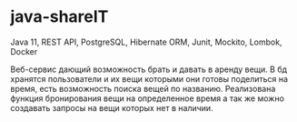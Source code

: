 # java-shareIT
Java 11, REST API, PostgreSQL, Hibernate ORM, Junit, Mockito, Lombok, Docker

Веб-сервис дающий возможность брать и давать в аренду вещи. 
В бд хранятся пользователи и их вещи которыми они готовы поделиться на время, есть возможность поиска вещей по названию.
Реализована функция бронирования вещи на определенное время а так же можно создавать запросы на вещи которых нет в наличии.
